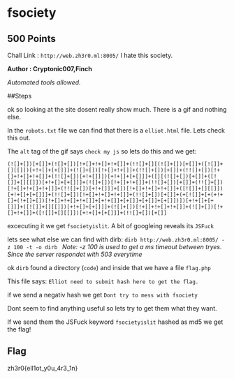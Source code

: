 # fsociety
## 500 Points

Chall Link : `http://web.zh3r0.ml:8005/`
I hate this society.

**Author : Cryptonic007,Finch**

*Automated tools allowed.*

##Steps

ok so looking at the site dosent really show much. There is a gif and nothing else.

In the `robots.txt` file we can find that there is a `elliot.html` file. Lets check this out.

The `alt` tag of the gif says `check my js` so lets do this and we get:

```
(![]+[])[+[]]+(![]+[])[!+[]+!+[]+!+[]]+(!![]+[][(![]+[])[+[]]+([![]]+[][[]])[+!+[]+[+[]]]+(![]+[])[!+[]+!+[]]+(!![]+[])[+[]]+(!![]+[])[!+[]+!+[]+!+[]]+(!![]+[])[+!+[]]])[+!+[]+[+[]]]+([][(![]+[])[+[]]+([![]]+[][[]])[+!+[]+[+[]]]+(![]+[])[!+[]+!+[]]+(!![]+[])[+[]]+(!![]+[])[!+[]+!+[]+!+[]]+(!![]+[])[+!+[]]]+[])[!+[]+!+[]+!+[]]+([![]]+[][[]])[+!+[]+[+[]]]+(!![]+[])[!+[]+!+[]+!+[]]+(!![]+[])[+[]]+(+[![]]+[+(+!+[]+(!+[]+[])[!+[]+!+[]+!+[]]+[+!+[]]+[+[]]+[+[]]+[+[]])])[+!+[]+[+[]]]+([![]]+[][[]])[+!+[]+[+[]]]+(![]+[])[!+[]+!+[]+!+[]]+(![]+[])[!+[]+!+[]]+([![]]+[][[]])[+!+[]+[+[]]]+(!![]+[])[+[]]
```

excecuting it we get `fsocietyislit`.
A bit of googleing reveals its `JSFuck`

lets see what else we can find with dirb:
`dirb http://web.zh3r0.ml:8005/ -z 100 -t -o dirb
`
*Note: -z 100 is used to get a ms timeout between tryes. Since the server respondet with 503 everytime*

ok `dirb` found a directory (`code`) and inside that we have a file `flag.php`

This file says: `
Elliot need to submit hash here to get the flag.
`

if we send a negativ hash we get `Dont try to mess with fsociety`

Dont seem to find anything useful so lets try to get them what they want.

If we send them the JSFuck keyword `fsocietyislit` hashed as md5 we get the flag!

## Flag
zh3r0{ell1ot_y0u_4r3_1n}
